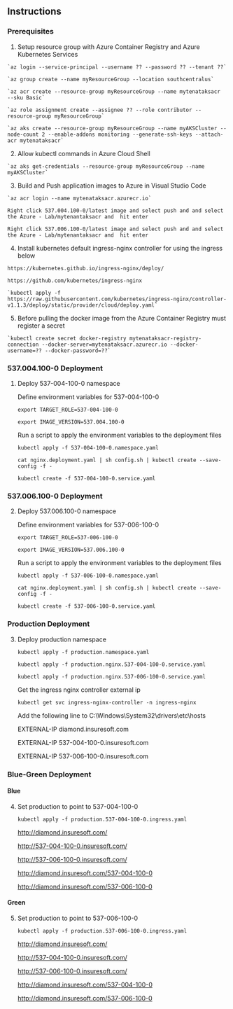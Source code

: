 ## Instructions
### Prerequisites
   1. Setup resource group with Azure Container Registry and Azure Kubernetes Services
    
    `az login --service-principal --username ?? --password ?? --tenant ??`
    
    `az group create --name myResourceGroup --location southcentralus`
    
    `az acr create --resource-group myResourceGroup --name mytenataksacr  --sku Basic`
    
    `az role assignment create --assignee ?? --role contributor --resource-group myResourceGroup`
    
    `az aks create --resource-group myResourceGroup --name myAKSCluster --node-count 2 --enable-addons monitoring --generate-ssh-keys --attach-acr mytenataksacr`

   2. Allow kubectl commands in Azure Cloud Shell
    
    `az aks get-credentials --resource-group myResourceGroup --name myAKSCluster`

   3. Build and Push application images to Azure in Visual Studio Code
    
    `az acr login --name mytenataksacr.azurecr.io`
    
    Right click 537.004.100-0/latest image and select push and and select the Azure - Lab/mytenantaksacr and  hit enter
    
    Right click 537.006.100-0/latest image and select push and and select the Azure - Lab/mytenantaksacr and  hit enter

   4. Install kubernetes default ingress-nginx controller for using the ingress below
    
    https://kubernetes.github.io/ingress-nginx/deploy/
    
    https://github.com/kubernetes/ingress-nginx
    
    `kubectl apply -f https://raw.githubusercontent.com/kubernetes/ingress-nginx/controller-v1.1.3/deploy/static/provider/cloud/deploy.yaml`

   5. Before pulling the docker image from the Azure Container Registry must register a secret
    
    `kubectl create secret docker-registry mytenataksacr-registry-connection --docker-server=mytenataksacr.azurecr.io --docker-username=?? --docker-password=??`

### 537.004.100-0 Deployment
1. Deploy 537-004-100-0 namespace 

    Define environment variables for 537-004-100-0
    
    `export TARGET_ROLE=537-004-100-0`
    
    `export IMAGE_VERSION=537.004.100-0`

    Run a script to apply the environment variables to the deployment files
    
    `kubectl apply -f 537-004-100-0.namespace.yaml`  
    
    `cat nginx.deployment.yaml | sh config.sh | kubectl create --save-config -f -`
    
    `kubectl create -f 537-004-100-0.service.yaml`

### 537.006.100-0 Deployment
2. Deploy 537.006.100-0 namespace

    Define environment variables for 537-006-100-0
    
    `export TARGET_ROLE=537-006-100-0`
    
    `export IMAGE_VERSION=537.006.100-0`

    Run a script to apply the environment variables to the deployment files
    
    `kubectl apply -f 537-006-100-0.namespace.yaml`
    
    `cat nginx.deployment.yaml | sh config.sh | kubectl create --save-config -f -`   
    
    `kubectl create -f 537-006-100-0.service.yaml`

### Production Deployment
3. Deploy production namespace
    
    `kubectl apply -f production.namespace.yaml`
    
    `kubectl apply -f production.nginx.537-004-100-0.service.yaml`
    
    `kubectl apply -f production.nginx.537-006-100-0.service.yaml`

    Get the ingress nginx controller external ip
    
    `kubectl get svc ingress-nginx-controller -n ingress-nginx`
    
    Add the following line to C:\Windows\System32\drivers\etc\hosts
    
    EXTERNAL-IP diamond.insuresoft.com
    
    EXTERNAL-IP 537-004-100-0.insuresoft.com
    
    EXTERNAL-IP 537-006-100-0.insuresoft.com

### Blue-Green Deployment

#### Blue
4. Set production to point to 537-004-100-0
    
    `kubectl apply -f production.537-004-100-0.ingress.yaml`
    
    http://diamond.insuresoft.com/
    
    http://537-004-100-0.insuresoft.com/
    
    http://537-006-100-0.insuresoft.com/
    
    http://diamond.insuresoft.com/537-004-100-0
    
    http://diamond.insuresoft.com/537-006-100-0

#### Green
5. Set production to point to 537-006-100-0
    
    `kubectl apply -f production.537-006-100-0.ingress.yaml`
    
    http://diamond.insuresoft.com/
    
    http://537-004-100-0.insuresoft.com/
    
    http://537-006-100-0.insuresoft.com/
    
    http://diamond.insuresoft.com/537-004-100-0
    
    http://diamond.insuresoft.com/537-006-100-0




